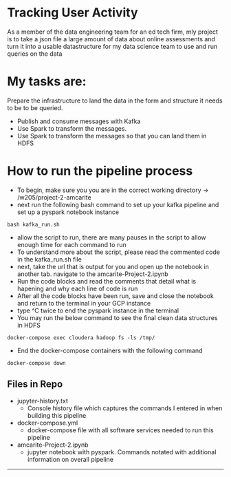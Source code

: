# Tracking User Activity

As a member of the data engineering team for an ed tech firm, mly project is to take a json file a large amount of data about online assessments and turn it into a usable datastructure for my data science team to use and run queries on the data 

# My tasks are:

Prepare the infrastructure to land the data in the form and structure it needs
to be to be queried.

- Publish and consume messages with Kafka
- Use Spark to transform the messages. 
- Use Spark to transform the messages so that you can land them in HDFS

# How to run the pipeline process

- To begin, make sure you you are in the correct working directory -> /w205/project-2-amcarite
- next run the following bash command to set up your kafka pipeline and set up a pyspark notebook instance 

```
bash kafka_run.sh
```
- allow the script to run, there are many pauses in the script to allow enough time for each command to run
- To understand more about the script, please read the commented code in the kafka_run.sh file 
- next, take the url that is output for you and open up the notebook in another tab. navigate to the amcarite-Project-2.ipynb
- Run the code blocks and read the comments that detail what is hapening and why each line of code is run 
- After all the code blocks have been run, save and close the notebook and return to the terminal in your GCP instance
- type ^C twice to end the pyspark instance in the terminal
- You may run the below command to see the final clean data structures in HDFS

```
docker-compose exec cloudera hadoop fs -ls /tmp/
```

- End the docker-compose containers with the following command

```
docker-compose down
```

## Files in Repo

- jupyter-history.txt
  - Console history file which captures the commands I entered in when building this pipeline 
- docker-compose.yml
  - docker-compose file with all software services needed to run this pipeline
- amcarite-Project-2.ipynb
  - jupyter notebook with pyspark. Commands notated with additional information on overall pipeline 

---
  

